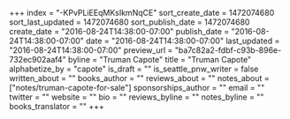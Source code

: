 +++
index = "-KPvPLiEEqMKsIkmNqCE"
sort_create_date = 1472074680
sort_last_updated = 1472074680
sort_publish_date = 1472074680
create_date = "2016-08-24T14:38:00-07:00"
publish_date = "2016-08-24T14:38:00-07:00"
date = "2016-08-24T14:38:00-07:00"
last_updated = "2016-08-24T14:38:00-07:00"
preview_url = "ba7c82a2-fdbf-c93b-896e-732ec902aaf4"
byline = "Truman Capote"
title = "Truman Capote"
alphabetize_by = "capote"
is_draft = ""
is_seattle_pnw_writer = false
written_about = ""
books_author = ""
reviews_about = ""
notes_about = ["notes/truman-capote-for-sale"]
sponsorships_author = ""
email = ""
twitter = ""
website = ""
bio = ""
reviews_byline = ""
notes_byline = ""
books_translator = ""
+++
